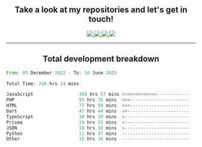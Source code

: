 <h2 align="center">
  Take a look at my repositories and let's get in touch!
</h2>
<p align="center">
  <a href="https://www.instagram.com/rayhanarkan?igsh=MXM3dHhmMTZ3ZWVsaA==">
    <img src="https://img.icons8.com/material-outlined/30/689d6a/instagram.png"/>
  </a>
  <a href="https://www.linkedin.com/in/rayhanarkan/">
    <img src="https://img.icons8.com/material-outlined/30/689d6a/linkedin.png"/>
  </a>
  <a href="">
    <img src="https://img.icons8.com/material-outlined/30/689d6a/geography.png"/>
  </a>
  <a href="mailto:rayhanarkan30@gmail.com">
    <img src="https://img.icons8.com/material-outlined/30/689d6a/email.png"/>
  </a>
</p>

---

<h2 align="center">Total development breakdown</h2>

<p align="center">
<!--START_SECTION:waka-->

```rust
From: 03 December 2022 - To: 10 June 2025

Total Time: 746 hrs 14 mins

JavaScript                 394 hrs 57 mins >>>>>>>>>>>>>------------   52.93 %
PHP                        95 hrs 36 mins  >>>----------------------   12.81 %
HTML                       77 hrs 50 mins  >>>----------------------   10.43 %
Dart                       47 hrs 44 mins  >>-----------------------   06.40 %
TypeScript                 30 hrs 29 mins  >------------------------   04.08 %
Prisma                     19 hrs 55 mins  >------------------------   02.67 %
JSON                       18 hrs 10 mins  >------------------------   02.44 %
Python                     11 hrs 47 mins  -------------------------   01.58 %
Other                      10 hrs 16 mins  -------------------------   01.38 %
```

<!--END_SECTION:waka-->
</p>
